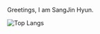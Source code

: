  Greetings, I am SangJin Hyun.

![Top Langs](https://github-readme-stats.vercel.app/api/top-langs/?username=SangJinHyun&theme=merko)


<!---
SangJinHyun/SangJinHyun is a ✨ special ✨ repository because its `README.md` (this file) appears on your GitHub profile.
You can click the Preview link to take a look at your changes.
--->
